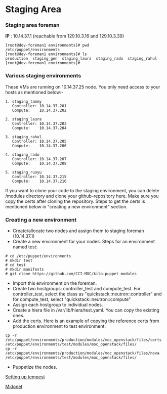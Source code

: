 # Staging Area

### Staging area foreman
    
  **IP** : 10.14.37.1 (reachable from 129.10.3.16 and 129.10.3.39)

```
[root@dev-foreman1 environments]# pwd
/etc/puppet/environments
[root@dev-foreman1 environments]# ls
production  staging_gen  staging_laura  staging_rado  staging_rahul
[root@dev-foreman1 environments]# 
```

### Various staging environments
These VMs are running on 10.14.37.25 node. You only need access to your hosts as mentioned below:-
```
1. staging_tammy
   Controller: 10.14.37.201
   Compute:    10.14.37.202

2. staging_laura
   Controller: 10.14.37.203
   Compute:    10.14.37.204

3. staging_rahul
   Controller: 10.14.37.205
   Compute:    10.14.37.206

4. staging_rado
   Controller: 10.14.37.207
   Compute:    10.14.37.208

5. staging_ruoyu
   Controller: 10.14.37.215
   Compute:    10.14.37.216
```
If you want to clone your code to the staging environment, you can delete <your-env>/modules directory and clone your github-repository here. Make sure you copy the certs after cloning the repository. Steps to get the certs is mentioned below in "creating a new environment" section.

### Creating a new environment
* Create/allocate two nodes and assign them to staging foreman (10.14.37.1)
* Create a new environment for your nodes. Steps for an environment named test:
```
# cd /etc/puppet/environments
# mkdir test
# cd test
# mkdir manifests
# git clone https://github.com/CCI-MOC/kilo-puppet modules
```
* Import this environment on the foreman.
* Create two hostgroups: controller_test and compute_test. For controller_test, select the class as "quickstack::neutron::controller" and for compute_test, select "quickstack::neutron::compute"
* Assign each hostgroup to individual nodes.
* Create a hiera file in /var/lib/hiera/test.yaml. You can copy the existing ones.
* Add the certs. Here is an example of copying the reference certs from production environment to test environment.
```
cp -r /etc/puppet/environments/production/modules/moc_openstack/files/certs /etc/puppet/environments/test/modules/moc_openstack/files/
cp -r /etc/puppet/environments/production/modules/moc_openstack/files/nova /etc/puppet/environments/test/modules/moc_openstack/files/
```
* Puppetize the nodes.

[Setting up tempest](clusters/kaizen/Setting-up-tempest.html)

[Midonet](clusters/kaizen/Midonet.html)

